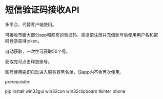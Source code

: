 # 短信验证码接收API



多平台，代替客户端使用。


可接收市面大部分app和网页的验证码，需提前注册并充值账号后使用用户名和密码登录获得token。


自动获取，一次性可获取50个号。


获取完可点击释放账号。


账号使用完即自动进入服务器黑名单，该app内不会再次使用。



prerequisite:

pip install win32gui win32con win32clipboard tkinter phone
 
